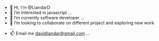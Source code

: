 - 👋 Hi, I’m @LiandarD
- 👀 I’m interested in javascript ...
- 🌱 I’m currently software developer ...
- 💞️ I’m looking to collaborate on different project and exploring new work ...
- 📫 Email me davidliandar@gmail.com ...

<!---
LiandarD/LiandarD is a ✨ special ✨ repository because its `README.md` (this file) appears on your GitHub profile.
You can click the Preview link to take a look at your changes.
--->
